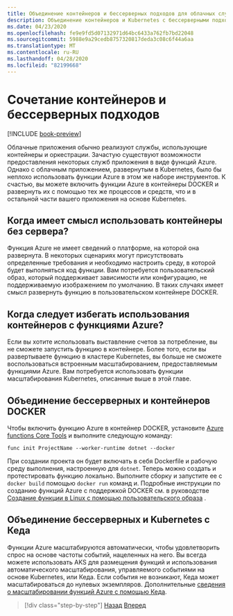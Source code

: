 ```yaml
---
title: Объединение контейнеров и бессерверных подходов для облачных служб
description: Объединение контейнеров и Kubernetes с бессерверными подходами
ms.date: 04/23/2020
ms.openlocfilehash: fe9e9fd5d07132971d64bc6433a762fb7bd22048
ms.sourcegitcommit: 5988e9a29cedb8757320817deda3c08c6f44a6aa
ms.translationtype: MT
ms.contentlocale: ru-RU
ms.lasthandoff: 04/28/2020
ms.locfileid: "82199668"
---
```

# <a name="combining-containers-and-serverless-approaches"></a>Сочетание контейнеров и бессерверных подходов

[!INCLUDE [book-preview](../../../includes/book-preview.md)]

Облачные приложения обычно реализуют службы, использующие контейнеры и оркестрации. Зачастую существуют возможности предоставления некоторых служб приложения в виде функций Azure. Однако с облачным приложением, развернутым в Kubernetes, было бы неплохо использовать функции Azure в этом же наборе инструментов. К счастью, вы можете включить функции Azure в контейнеры DOCKER и развернуть их с помощью тех же процессов и средств, что и в остальной части вашего приложения на основе Kubernetes.

## <a name="when-does-it-make-sense-to-use-containers-with-serverless"></a>Когда имеет смысл использовать контейнеры без сервера?

Функция Azure не имеет сведений о платформе, на которой она развернута. В некоторых сценариях могут присутствовать определенные требования и необходимо настроить среду, в которой будет выполняться код функции. Вам потребуется пользовательский образ, который поддерживает зависимости или конфигурацию, не поддерживаемую изображением по умолчанию. В таких случаях имеет смысл развернуть функцию в пользовательском контейнере DOCKER.

## <a name="when-should-you-avoid-using-containers-with-azure-functions"></a>Когда следует избегать использования контейнеров с функциями Azure?

Если вы хотите использовать выставление счетов за потребление, вы не сможете запустить функцию в контейнере. Более того, если вы развертываете функцию в кластере Kubernetes, вы больше не сможете воспользоваться встроенным масштабированием, предоставляемым функциями Azure. Вам потребуется использовать функции масштабирования Kubernetes, описанные выше в этой главе.

## <a name="how-to-combine-serverless-and-docker-containers"></a>Объединение бессерверных и контейнеров DOCKER

Чтобы включить функцию Azure в контейнер DOCKER, установите [Azure functions Core Tools](https://github.com/Azure/azure-functions-core-tools) и выполните следующую команду:

```console
func init ProjectName --worker-runtime dotnet --docker
```

При создании проекта он будет включать в себя Dockerfile и рабочую среду выполнения, настроенную для `dotnet`. Теперь можно создать и протестировать функцию локально. Выполните сборку и запустите ее с `docker build` помощью `docker run` команд и. Подробные инструкции по созданию функций Azure с поддержкой DOCKER см. в руководстве [Создание функции в Linux с помощью пользовательского образа](https://docs.microsoft.com/azure/azure-functions/functions-create-function-linux-custom-image) .

## <a name="how-to-combine-serverless-and-kubernetes-with-keda"></a>Объединение бессерверных и Kubernetes с Кеда

Функции Azure масштабируются автоматически, чтобы удовлетворить спрос на основе частоты событий, нацеленных на него. Вы всегда можете использовать AKS для размещения функций и использования автоматического масштабирования, управляемого событиями на основе Kubernetes, или Кеда. Если события не возникают, Кеда может масштабироваться до нулевых экземпляров. Дополнительные [сведения о масштабировании функций Azure с помощью Кеда](https://docs.microsoft.com/azure/azure-functions/functions-kubernetes-keda).

>[!div class="step-by-step"]
>[Назад](leverage-serverless-functions.md)
>[Вперед](deploy-containers-azure.md)
